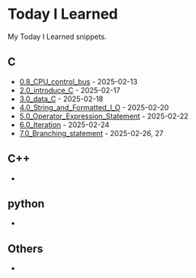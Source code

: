 # Today I Learned
My Today I Learned snippets.
## C
- [0.8_CPU_control_bus](C/0.8_CPU_control_bus.md) - 2025-02-13
- [2.0_introduce_C](C/2.0_introduce_C.md) - 2025-02-17
- [3.0_data_C](C/3.0_data_C.md) - 2025-02-18
- [4.0_String_and_Formatted_I_O](C/4.0_String_and_Formatted_I_O.md) - 2025-02-20
- [5.0_Operator_Expression_Statement](C/5.0_Operator_Expression_Statement.md) - 2025-02-22
- [6.0_Iteration](C/6.0_Iteration.md) - 2025-02-24
- [7.0_Branching_statement](C/7.0_Branching_statement.md) - 2025-02-26, 27

## C++
- 

## python
- 

## Others
- 
